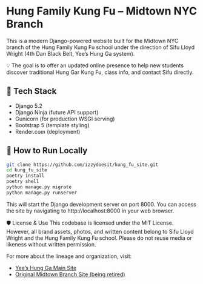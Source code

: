# Hung Family Kung Fu – Midtown NYC Branch

This is a modern Django-powered website built for the Midtown NYC branch of the Hung Family Kung Fu school under the direction of Sifu Lloyd Wright (4th Dan Black Belt, Yee’s Hung Ga system).

💡 The goal is to offer an updated online presence to help new students discover traditional Hung Gar Kung Fu, class info, and contact Sifu directly.

## 🔧 Tech Stack

- Django 5.2
- Django Ninja (future API support)
- Gunicorn (for production WSGI serving)
- Bootstrap 5 (template styling)
- Render.com (deployment)

## 🚀 How to Run Locally

```bash
git clone https://github.com/izzydoesit/kung_fu_site.git
cd kung_fu_site
poetry install
poetry shell
python manage.py migrate
python manage.py runserver
```

This will start the Django development server on port 8000. You can access the site by navigating to http://localhost:8000 in your web browser.

🛡️ License & Use
This codebase is licensed under the MIT License.
However, all brand assets, photos, and written content belong to Sifu Lloyd Wright and the Hung Family Kung Fu school.
Please do not reuse media or likeness without written permission.

For more about the lineage and organization, visit:

- [Yee’s Hung Ga Main Site](https://www.yeeshungga.com/)
- [Original Midtown Branch Site (being retired)](https://www.hungfamilykungfu.com/)
